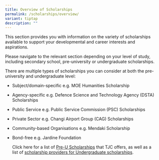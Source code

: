 ```yaml
---
title: Overview of Scholarships
permalink: /scholarships/overview/
variant: tiptap
description: ""
---
```

<p>This section provides you with information on the variety of scholarships
available to support your developmental and career interests and aspirations.</p>
<p>Please navigate to the relevant section depending on your level of study,
including secondary school, pre-university or undergraduate scholarships.</p>
<p>There are multiple types of scholarships you can consider at both the
pre-university and undergraduate level:</p>
<ul data-tight="true" class="tight">
<li>
<p>Subject/domain-specific e.g. MOE Humanities Scholarship</p>
</li>
<li>
<p>Agency-specific e.g. Defence Science and Technology Agency (DSTA) Scholarships</p>
</li>
<li>
<p>Public Service e.g. Public Service Commission (PSC) Scholarships</p>
</li>
<li>
<p>Private Sector e.g. Changi Airport Group (CAG) Scholarships</p>
</li>
<li>
<p>Community-based Organisations e.g. Mendaki Scholarship</p>
</li>
<li>
<p>Bond-free e.g. Jardine Foundation</p>
<p></p>
<p>Click here for a list of <a href="https://go.gov.sg/preuscholarships" rel="noopener noreferrer nofollow" target="_blank">Pre-U Scholarships</a> that TJC
offers, as well as a list of <a href="https://go.gov.sg/scholarshipsproviders" rel="noopener noreferrer nofollow" target="_blank">scholarship providers for Undergraduate scholarships</a>.</p>
</li>
</ul>
<p></p>
<p></p>